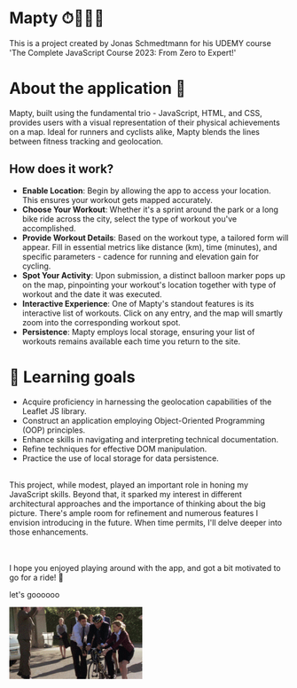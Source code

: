 # Mapty ⏱🏃‍♀️🦶

This is a project created by Jonas Schmedtmann for his UDEMY course 'The Complete JavaScript Course 2023: From Zero to Expert!'

# About the application 🚴

Mapty, built using the fundamental trio - JavaScript, HTML, and CSS, provides users with a visual representation of their physical achievements on a map. Ideal for runners and cyclists alike, Mapty blends the lines between fitness tracking and geolocation.

## How does it work?

- **Enable Location**: Begin by allowing the app to access your location. This ensures your workout gets mapped accurately.
- **Choose Your Workout**: Whether it's a sprint around the park or a long bike ride across the city, select the type of workout you've accomplished.
- **Provide Workout Details**: Based on the workout type, a tailored form will appear. Fill in essential metrics like distance (km), time (minutes), and specific parameters - cadence for running and elevation gain for cycling.
- **Spot Your Activity**: Upon submission, a distinct balloon marker pops up on the map, pinpointing your workout's location together with type of workout and the date it was executed.
- **Interactive Experience**: One of Mapty's standout features is its interactive list of workouts. Click on any entry, and the map will smartly zoom into the corresponding workout spot.
- **Persistence**: Mapty employs local storage, ensuring your list of workouts remains available each time you return to the site.

# 💊 Learning goals

- Acquire proficiency in harnessing the geolocation capabilities of the Leaflet JS library.
- Construct an application employing Object-Oriented Programming (OOP) principles.
- Enhance skills in navigating and interpreting technical documentation.
- Refine techniques for effective DOM manipulation.
- Practice the use of local storage for data persistence. <br><br>

This project, while modest, played an important role in honing my JavaScript skills. Beyond that, it sparked my interest in different architectural approaches and the importance of thinking about the big picture. There's ample room for refinement and numerous features I envision introducing in the future. When time permits, I'll delve deeper into those enhancements.

<br><br>
I hope you enjoyed playing around with the app, and got a bit motivated to go for a ride! 🙌

<p>let's goooooo</p>
<img src="assets/the-office.gif" width="240" height="130" />

